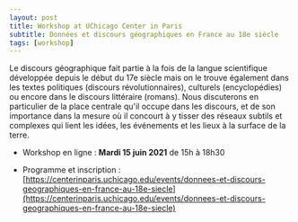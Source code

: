 ```yaml
---
layout: post
title: Workshop at UChicago Center in Paris
subtitle: Données et discours géographiques en France au 18e siècle
tags: [workshop]
---
```




Le discours géographique fait partie à la fois de la langue  scientifique développée depuis le début du 17e siècle mais on le  trouve également dans les textes politiques (discours  révolutionnaires), culturels (encyclopédies) ou encore dans le  discours littéraire (romans). Nous discuterons en particulier de la  place centrale qu'il occupe dans les discours, et de son importance dans la mesure où il concourt à y tisser des réseaux subtils et complexes qui lient les idées, les événements et les lieux à la surface de la terre.

- Workshop en ligne : **Mardi 15 juin 2021** de 15h à 18h30

- Programme et inscription : [https://centerinparis.uchicago.edu/events/donnees-et-discours-geographiques-en-france-au-18e-siecle](https://centerinparis.uchicago.edu/events/donnees-et-discours-geographiques-en-france-au-18e-siecle)

